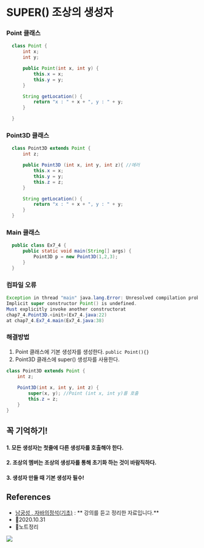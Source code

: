 # SUPER() 조상의 생성자

### Point 클래스
```java
  class Point {
      int x;
      int y;

      public Point(int x, int y) {
          this.x = x;
          this.y = y;
      }

      String getLocation() {
          return "x : " + x + ", y : " + y;
      }

  }
```

### Point3D 클래스
```java
  class Point3D extends Point {
      int z;

      public Point3D (int x, int y, int z){ //에러
          this.x = x;
          this.y = y;
          this.z = z;
      }

      String getLocation() {
          return "x : " + x + ", y : " + y;
      }
  }
```

### Main 클래스
```java
  public class Ex7_4 {
      public static void main(String[] args) {
          Point3D p = new Point3D(1,2,3);
      }
  }
```



### 컴파일 오류
```java
Exception in thread "main" java.lang.Error: Unresolved compilation problem: 
Implicit super constructor Point() is undefined. 
Must explicitly invoke another constructorat 
chap7_4.Point3D.<init>(Ex7_4.java:22)
at chap7_4.Ex7_4.main(Ex7_4.java:38)
```
### 해결방법
1. Point 클래스에 기본 생성자를 생성한다. `public Point(){}`
2. Point3D 클래스에 super() 생성자를 사용한다.

```java
class Point3D extends Point {
	int z;
    
    Point3D(int x, int y, int z) {
    	super(x, y); //Point (int x, int y)를 호출
        this.z = z;
    }
}
```

## 꼭 기억하기!
#### 1. 모든 생성자는 첫줄에 다른 생성자를 호출해야 한다. 
#### 2. 조상의 멤버는 조상의 생성자를 통해 초기화 하는 것이 바람직하다.
#### 3. 생성자 만들 때 기본 생성자 필수!

## References
- [남궁성 , 자바의정석(기초)](https://www.youtube.com/user/MasterNKS) : ** 강의를 듣고 정리한 자료입니다.**
- 🎈2020.10.31
- 🎈노트정리

![](https://images.velog.io/images/withcolinsong/post/8dc5159f-5174-49f0-8cca-748d6cd38345/image.png)
